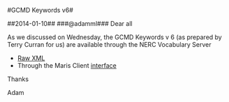#GCMD Keywords v6#

##2014-01-10##
###@adamml###
Dear all

As we discussed on Wednesday, the GCMD Keywords v 6 (as prepared by Terry Curran for us) are available through the NERC Vocabulary Server

- [Raw XML][1]
- Through the Maris Client [interface][2]

Thanks

Adam

[1]: http://vocab.nerc.ac.uk/collection/P64/current/
[2]: http://seadatanet.maris2.nl/v_bodc_vocab_v2/browse.asp?order=conceptid&formname=search&screen=0&lib=p64&v0_0=&v1_0=conceptid%2Cpreflabel%2Caltlabel%2Cdefinition%2Cmodified&v2_0=0&v0_1=&v1_1=conceptid&v2_1=3&v0_2=&v1_2=preflabel&v2_2=3&v0_3=&v1_3=altlabel&v2_3=3&v0_4=&v1_4=modified&v2_4=9&v0_5=&v1_5=modified&v2_5=10&x=27&y=8&v1_6=&v2_6=&v1_7=&v2_7=